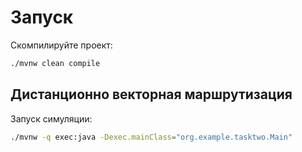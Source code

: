 # Запуск
Скомпилируйте проект:
```bash
./mvnw clean compile
```

## Дистанционно векторная маршрутизация
Запуск симуляции:
```bash
./mvnw -q exec:java -Dexec.mainClass="org.example.tasktwo.Main"
```
